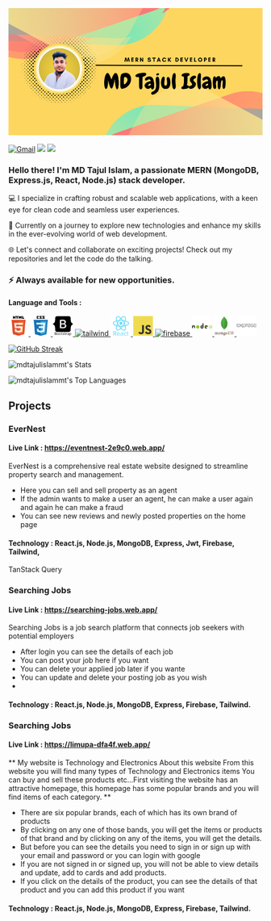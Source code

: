 ![logo](https://github.com/mdtajulislammt/mdtajulislammt/blob/main/Add%20a%20heading.png)

[![Gmail](https://img.shields.io/badge/%20-Send%20Mail-black?color=14171A&labelColor=ef5350&logo=gmail&logoColor=ffffff)](mailto:mdtajulislam50599@gmail.com)
<a href="https://github.com/antonkomarev/github-profile-views-counter"><img src="https://komarev.com/ghpvc/?username=mdtajulislammt"></a>
<a href="https://hits.seeyoufarm.com"><img src="https://hits.seeyoufarm.com/api/count/incr/badge.svg?url=https://github.com/mdtajulislammt/mdtajulislammt"/></a>


###  Hello there! I'm MD Tajul Islam, a passionate MERN (MongoDB, Express.js, React, Node.js) stack developer.

💻 I specialize in crafting robust and scalable web applications, with a keen eye for clean code and seamless user experiences.

🚀 Currently on a journey to explore new technologies and enhance my skills in the ever-evolving world of web development.

🌐 Let's connect and collaborate on exciting projects! Check out my repositories and let the code do the talking.

### ⚡ Always available for new opportunities.


#### Language and Tools :

<a href="https://www.w3.org/html/" target="_blank" rel="noreferrer"> <img src="https://raw.githubusercontent.com/devicons/devicon/master/icons/html5/html5-original-wordmark.svg" alt="html5" width="40" height="40"/> </a><a href="https://www.w3schools.com/css/" target="_blank" rel="noreferrer"> <img src="https://raw.githubusercontent.com/devicons/devicon/master/icons/css3/css3-original-wordmark.svg" alt="css3" width="40" height="40"/> </a><a href="https://getbootstrap.com" target="_blank" rel="noreferrer"> <img src="https://raw.githubusercontent.com/devicons/devicon/master/icons/bootstrap/bootstrap-plain-wordmark.svg" alt="bootstrap" width="40" height="40"/> </a><a href="https://tailwindcss.com/" target="_blank" rel="noreferrer"> <img src="https://www.vectorlogo.zone/logos/tailwindcss/tailwindcss-icon.svg" alt="tailwind" width="40" height="40"/> </a>  <a href="https://reactjs.org/" target="_blank" rel="noreferrer"> <img src="https://raw.githubusercontent.com/devicons/devicon/master/icons/react/react-original-wordmark.svg" alt="react" width="40" height="40"/> </a><a href="https://developer.mozilla.org/en-US/docs/Web/JavaScript" target="_blank" rel="noreferrer"> <img src="https://raw.githubusercontent.com/devicons/devicon/master/icons/javascript/javascript-original.svg" alt="javascript" width="40" height="40"/> </a> <a href="https://firebase.google.com/" target="_blank" rel="noreferrer"> <img src="https://www.vectorlogo.zone/logos/firebase/firebase-icon.svg" alt="firebase" width="40" height="40"/> </a><a href="https://nodejs.org" target="_blank" rel="noreferrer"> <img src="https://raw.githubusercontent.com/devicons/devicon/master/icons/nodejs/nodejs-original-wordmark.svg" alt="nodejs" width="40" height="40"/> </a><a href="https://www.mongodb.com/" target="_blank" rel="noreferrer"> <img src="https://raw.githubusercontent.com/devicons/devicon/master/icons/mongodb/mongodb-original-wordmark.svg" alt="mongodb" width="40" height="40"/> </a><a href="https://expressjs.com" target="_blank" rel="noreferrer"> <img src="https://raw.githubusercontent.com/devicons/devicon/master/icons/express/express-original-wordmark.svg" alt="express" width="40" height="40"/> </a>


[![GitHub Streak](https://github-readme-streak-stats.herokuapp.com?user=mdtajulislammt&theme=merko)](https://git.io/streak-stats)

 ![mdtajulislammt's Stats](https://github-readme-stats.vercel.app/api?username=mdtajulislammt&theme=merko&show_icons=true&hide_border=true&count_private=true)
 
![mdtajulislammt's Top Languages](https://github-readme-stats.vercel.app/api/top-langs/?username=mdtajulislammt&theme=merko&show_icons=true&hide_border=true&layout=compact)


## Projects

### EverNest
#### Live Link : https://eventnest-2e9c0.web.app/
EverNest is a comprehensive real estate website designed to
streamline property search and management.

- Here you can sell and sell property as an agent
- If the admin wants to make a user an agent, he can make a
user again and again he can make a fraud
- You can see new reviews and newly posted properties on
the home page
#### Technology : React.js, Node.js, MongoDB, Express, Jwt, Firebase, Tailwind,
TanStack Query

### Searching Jobs
#### Live Link : https://searching-jobs.web.app/
Searching Jobs is a job search platform that connects job
seekers with potential employers

- After login you can see the details of each job
- You can post your job here if you want
- You can delete your applied job later if you wante
- You can update and delete your posting job as you wish
- 
#### Technology : React.js, Node.js, MongoDB, Express, Firebase, Tailwind.

### Searching Jobs
#### Live Link : https://limupa-dfa4f.web.app/
** My website is Technology and Electronics About this website From this website you will find many types of Technology and Electronics items You can buy and sell these products etc...First visiting the website has an attractive homepage, this homepage has some popular brands and you will find items of each category. **

- There are six popular brands, each of which has its own brand of products
- By clicking on any one of those bands, you will get the items or products of that brand and by clicking on any of the items, you will get the details.
- But before you can see the details you need to sign in or sign up with your email and password or you can login with google
- If you are not signed in or signed up, you will not be able to view details and update, add to cards and add products.
- If you click on the details of the product, you can see the details of that product and you can add this product if you want
  
#### Technology : React.js, Node.js, MongoDB, Express, Firebase, Tailwind.



